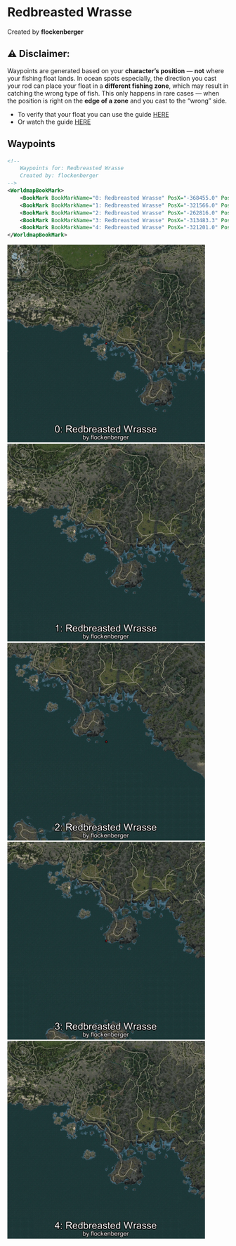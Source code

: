 # Redbreasted Wrasse
Created by **flockenberger**

## ⚠️ Disclaimer:
Waypoints are generated based on your __**character’s position**__ — __not__ where your fishing float lands.
In ocean spots especially, the direction you cast your rod can place your float in a **different fishing zone**, which may result in catching the wrong type of fish.
This only happens in rare cases — when the position is right on the **edge of a zone** and you cast to the “wrong” side.

- To verify that your float you can use the guide [HERE](https://flockenberger.github.io/bdo-fish-position/)
- Or watch the guide [HERE](https://youtu.be/t-VXcRoNojk)

## Waypoints
```xml
<!--
    Waypoints for: Redbreasted Wrasse
    Created by: flockenberger
-->
<WorldmapBookMark>
    <BookMark BookMarkName="0: Redbreasted Wrasse" PosX="-368455.0" PosY="-7924.0" PosZ="-581410.0" />
    <BookMark BookMarkName="1: Redbreasted Wrasse" PosX="-321566.0" PosY="-8007.0" PosZ="-608178.0" />
    <BookMark BookMarkName="2: Redbreasted Wrasse" PosX="-262816.0" PosY="-7825.0" PosZ="-686109.0" />
    <BookMark BookMarkName="3: Redbreasted Wrasse" PosX="-313483.3" PosY="-8023.572" PosZ="-673997.8" />
    <BookMark BookMarkName="4: Redbreasted Wrasse" PosX="-321201.0" PosY="-7863.0" PosZ="-608863.0" />
</WorldmapBookMark>
```

<img src="./Redbreasted Wrasse_0_Preview.webp" width="450"/> <img src="./Redbreasted Wrasse_1_Preview.webp" width="450"/> <img src="./Redbreasted Wrasse_2_Preview.webp" width="450"/> <img src="./Redbreasted Wrasse_3_Preview.webp" width="450"/> <img src="./Redbreasted Wrasse_4_Preview.webp" width="450"/> 